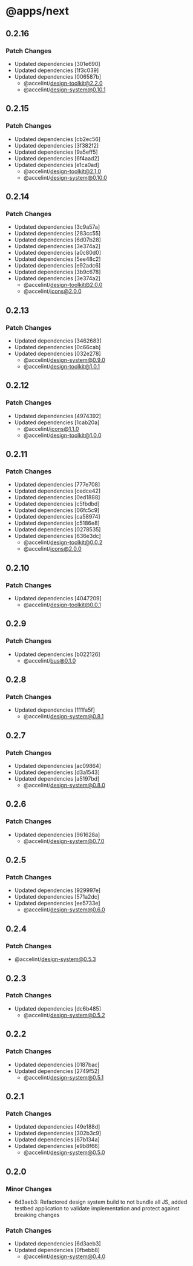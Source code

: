 # @apps/next

## 0.2.16

### Patch Changes

- Updated dependencies [301e690]
- Updated dependencies [1f3c039]
- Updated dependencies [006587b]
  - @accelint/design-toolkit@2.2.0
  - @accelint/design-system@0.10.1

## 0.2.15

### Patch Changes

- Updated dependencies [cb2ec56]
- Updated dependencies [3f382f2]
- Updated dependencies [9a5eff5]
- Updated dependencies [6f4aad2]
- Updated dependencies [e1ca0ad]
  - @accelint/design-toolkit@2.1.0
  - @accelint/design-system@0.10.0

## 0.2.14

### Patch Changes

- Updated dependencies [3c9a57a]
- Updated dependencies [283cc55]
- Updated dependencies [6d07b28]
- Updated dependencies [3e374a2]
- Updated dependencies [a0c80d0]
- Updated dependencies [5ee48c2]
- Updated dependencies [e92adc6]
- Updated dependencies [3b9c678]
- Updated dependencies [3e374a2]
  - @accelint/design-toolkit@2.0.0
  - @accelint/icons@2.0.0

## 0.2.13

### Patch Changes

- Updated dependencies [3462683]
- Updated dependencies [0c66cab]
- Updated dependencies [032e278]
  - @accelint/design-system@0.9.0
  - @accelint/design-toolkit@1.0.1

## 0.2.12

### Patch Changes

- Updated dependencies [4974392]
- Updated dependencies [1cab20a]
  - @accelint/icons@1.1.0
  - @accelint/design-toolkit@1.0.0

## 0.2.11

### Patch Changes

- Updated dependencies [777e708]
- Updated dependencies [cedce42]
- Updated dependencies [0ed1888]
- Updated dependencies [c5fbdbd]
- Updated dependencies [06fc5c9]
- Updated dependencies [ca58974]
- Updated dependencies [c5186e8]
- Updated dependencies [0278535]
- Updated dependencies [636e3dc]
  - @accelint/design-toolkit@0.0.2
  - @accelint/icons@2.0.0

## 0.2.10

### Patch Changes

- Updated dependencies [4047209]
  - @accelint/design-toolkit@0.0.1

## 0.2.9

### Patch Changes

- Updated dependencies [b022126]
  - @accelint/bus@0.1.0

## 0.2.8

### Patch Changes

- Updated dependencies [111fa5f]
  - @accelint/design-system@0.8.1

## 0.2.7

### Patch Changes

- Updated dependencies [ac09864]
- Updated dependencies [d3a1543]
- Updated dependencies [a5197bd]
  - @accelint/design-system@0.8.0

## 0.2.6

### Patch Changes

- Updated dependencies [961628a]
  - @accelint/design-system@0.7.0

## 0.2.5

### Patch Changes

- Updated dependencies [929997e]
- Updated dependencies [571a2dc]
- Updated dependencies [ee5733e]
  - @accelint/design-system@0.6.0

## 0.2.4

### Patch Changes

- @accelint/design-system@0.5.3

## 0.2.3

### Patch Changes

- Updated dependencies [dc6b485]
  - @accelint/design-system@0.5.2

## 0.2.2

### Patch Changes

- Updated dependencies [0187bac]
- Updated dependencies [2749f52]
  - @accelint/design-system@0.5.1

## 0.2.1

### Patch Changes

- Updated dependencies [49e188d]
- Updated dependencies [302b3c9]
- Updated dependencies [67b134a]
- Updated dependencies [e9b8f66]
  - @accelint/design-system@0.5.0

## 0.2.0

### Minor Changes

- 6d3aeb3: Refactored design system build to not bundle all JS, added testbed application to validate implementation and protect against breaking changes

### Patch Changes

- Updated dependencies [6d3aeb3]
- Updated dependencies [0fbebb8]
  - @accelint/design-system@0.4.0
